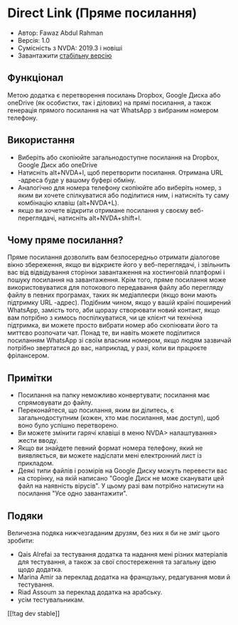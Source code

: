 # Direct Link (Пряме посилання) #

* Автор: Fawaz Abdul Rahman
* Версія: 1.0
* Сумісність з NVDA: 2019.3 і новіші
* Завантажити [стабільну версію][1]

## Функціонал
Метою додатка є перетворення посилань Dropbox, Google Диска або oneDrive (як
особистих, так і ділових) на прямі посилання, а також генерація прямого
посилання на чат WhatsApp з вибраним номером телефону.

## Використання
* Виберіть або скопіюйте загальнодоступне посилання на Dropbox, Google Диск
  або oneDrive
* Натисніть alt+NVDA+l, щоб перетворити посилання. Отримана URL -адреса буде
  у вашому буфері обміну.
* Аналогічно для номера телефону скопіюйте або виберіть номер, з яким ви
  хочете спілкуватися або поділитися ним, і натисніть ту саму комбінацію
  клавіш (alt+NVDA+L).
* якщо ви хочете відкрити отримане посилання у своєму веб-переглядачі,
  натисніть alt+NVDA+shift+l.

## Чому пряме посилання?
Пряме посилання дозволить вам безпосередньо отримати  діалогове вікно
збереження, якщо ви відкриєте його у веб-переглядачі, і звільнить вас від
відвідування сторінки завантаження на хостинговій платформі і пошуку
посилання на завантаження.  Крім того, пряме посилання може
використовуватися для потокового передавання файлу або перегляду файлу в
певних програмах, таких як медіаплеєри (якщо вони мають підтримку URL
-адрес).  Подібним чином, якщо у вашій країні поширений WhatsApp, замість
того, аби щоразу створювати новий контакт, якщо вам потрібно з кимось
поспілкуватися, чи це клієнт чи технічна підтримка, ви можете просто вибрати
номер або скопіювати його та миттєво розпочати чат.  Понад те, ви навіть
можете поділитися посиланням WhatsApp зі своїм власним номером, якщо людям
зазвичай потрібно звертатися до вас, наприклад, у разі, коли ви працюєте
фрілансером.

## Примітки
* Посилання на папку неможливо конвертувати; посилання має спрямовувати до
  файлу.
* Переконайтеся, що посилання, яким ви ділитесь, є загальнодоступним (кожен,
  хто має посилання, має доступ), щоб воно було успішно перетворено.
* Ви можете змінити гарячі клавіші в меню NVDA> налаштування> жести вводу.
* Якщо ви знайдете певний формат номера телефону, який не виявляється, ви
  можете надіслати мені електронний лист із прикладом.
* Деякі типи файлів і розмірів на Google Диску можуть перевести вас на
  сторінку, на якій написано "Google Диск не може сканувати цей файл на
  наявність вірусів". У цьому разі вам потрібно натиснути на посилання "Усе
  одно завантажити".

## Подяки
Величезна подяка нижчезгаданим друзям, без них я би не зміг цього зробити:

* Qais Alrefai за тестування додатка та надання мені різних матеріалів для
  тестування, а також за свої спостереження та загальну ідею щодо додатка.
* Marina Amir за переклад додатка на французьку, редагування мови й
  тестування.
* Riad Assoum за переклад додатка на арабську.
* усім тестувальникам.

[[!tag dev stable]]

[1]: https://www.nvaccess.org/addonStore/legacy?file=directlink
